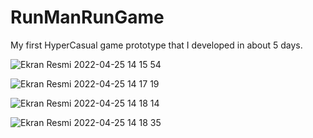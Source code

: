 # RunManRunGame
My first HyperCasual game prototype that I developed in about 5 days.


![Ekran Resmi 2022-04-25 14 15 54](https://user-images.githubusercontent.com/101712831/165079182-3e9eaacb-930a-43eb-8d66-a77e7511604f.png)

![Ekran Resmi 2022-04-25 14 17 19](https://user-images.githubusercontent.com/101712831/165079184-22e48948-bb09-48e2-a41a-04097732c6c0.png)

![Ekran Resmi 2022-04-25 14 18 14](https://user-images.githubusercontent.com/101712831/165079187-9bb9d530-a975-4948-ba82-434ce29277a8.png)

![Ekran Resmi 2022-04-25 14 18 35](https://user-images.githubusercontent.com/101712831/165079192-73047eff-5f40-403c-b4d5-e6c4a8743b33.png)

